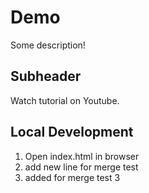 # Demo

Some description!

## Subheader

Watch tutorial on Youtube.

## Local Development

1. Open index.html in browser
2. add new line for merge test
3. added for merge test 3